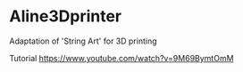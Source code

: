 # Aline3Dprinter
Adaptation of 'String Art' for 3D printing

Tutorial https://www.youtube.com/watch?v=9M69BymtOmM
